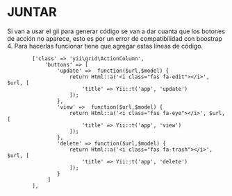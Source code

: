 # JUNTAR

Si van a usar el gii para generar código se van a dar cuanta que los botones de acción no aparece, esto es por un error de compatibilidad con boostrap 4. Para hacerlas funcionar tiene que agregar estas líneas de código.

            ['class' => 'yii\grid\ActionColumn',
                'buttons' => [
                    'update' =>  function($url,$model) {
                        return Html::a('<i class="fas fa-edit"></i>', $url, [
                            'title' => Yii::t('app', 'update')
                        ]);
                    },
                    'view' =>  function($url,$model) {
                        return Html::a('<i class="fas fa-eye"></i>', $url, [
                            'title' => Yii::t('app', 'view')
                        ]);
                    },
                    'delete' => function($url,$model) {
                        return Html::a('<i class="fas fa-trash"></i>', $url, [
                            'title' => Yii::t('app', 'delete')
                        ]);
                    }
                 ]
            ],
